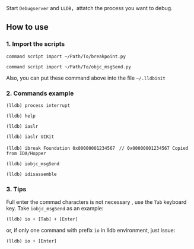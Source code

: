 

Start `Debugserver` and `LLDB`，attatch the process you want to debug.

## How to use

### 1. Import the scripts

`command script import ~/Path/To/breakpoint.py`

`command script import ~/Path/To/objc_msgSend.py`

Also, you can put these command above into the file `~/.lldbinit` 


### 2. Commands example


`(lldb) process interrupt`

`(lldb) help`

`(lldb) iaslr`

`(lldb) iaslr UIKit`

`(lldb) ibreak Foundation 0x00000001234567 `		`// 0x00000001234567 Copied from IDA/Hopper`

`(lldb) iobjc_msgSend`

`(lldb) idisassemble`


### 3. Tips

Full enter the commad characters is not necessary , use the `Tab` keyboard key. Take `iobjc_msgSend` as an example:

`(lldb) io + [Tab] + [Enter]`

or, if only one command with prefix `io` in lldb environment, just issue:

`(lldb) io + [Enter]`

